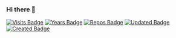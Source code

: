 ### Hi there 👋

<!--
**a2n-s/a2n-s** is a ✨ _special_ ✨ repository because its `README.md` (this file) appears on your GitHub profile.

Here are some ideas to get you started:

- 🔭 I’m currently working on ...
- 🌱 I’m currently learning ...
- 👯 I’m looking to collaborate on ...
- 🤔 I’m looking for help with ...
- 💬 Ask me about ...
- 📫 How to reach me: ...
- 😄 Pronouns: ...
- ⚡ Fun fact: ...
-->
<!-- from https://pufler.dev/git-badges/ -->
[![Visits Badge](https://badges.pufler.dev/visits/a2n-s/a2n-s)](https://badges.pufler.dev)
[![Years Badge](https://badges.pufler.dev/years/a2n-s)](https://badges.pufler.dev)
[![Repos Badge](https://badges.pufler.dev/repos/a2n-s)](https://badges.pufler.dev)
[![Updated Badge](https://badges.pufler.dev/updated/a2n-s/a2n-s)](https://badges.pufler.dev)
[![Created Badge](https://badges.pufler.dev/created/a2n-s/a2n-s)](https://badges.pufler.dev)
